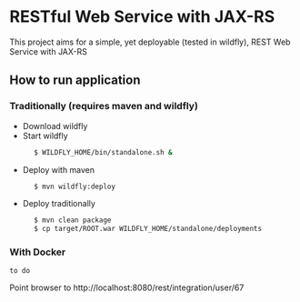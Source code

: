 # RESTful Web Service with JAX-RS

This project aims for a simple, yet deployable (tested in wildfly), REST Web Service with JAX-RS 

## How to run application
### Traditionally (requires maven and wildfly)
 - Download wildfly 
 - Start wildfly
```sh
      $ WILDFLY_HOME/bin/standalone.sh &
```
 - Deploy with maven 
```sh
      $ mvn wildfly:deploy
```
  - Deploy traditionally
```sh
      $ mvn clean package
      $ cp target/ROOT.war WILDFLY_HOME/standalone/deployments
```
### With Docker
    to do
  
Point browser to http://localhost:8080/rest/integration/user/67



